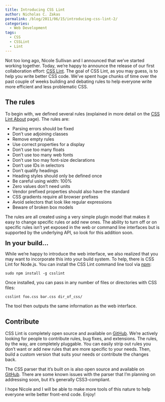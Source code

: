 ```yaml
---
title: Introducing CSS Lint
author: Nicholas C. Zakas
permalink: /blog/2011/06/15/introducing-css-lint-2/
categories:
  - Web Development
tags:
  - CSS
  - CSSLint
  - Lint
---
```

Not too long ago, Nicole Sullivan and I announced that we&#8217;ve started working together. Today, we&#8217;re happy to announce the release of our first collaboration effort: [CSS Lint][1]. The goal of CSS Lint, as you may guess, is to help you write better CSS code. We&#8217;ve spent huge chunks of time over the past couple of weeks building and debating rules to help everyone write more efficient and less problematic CSS.

## The rules

To begin with, we defined several rules (explained in more detail on the [CSS Lint About][2] page). The rules are:

  * Parsing errors should be fixed
  * Don&#8217;t use adjoining classes
  * Remove empty rules
  * Use correct properties for a display
  * Don&#8217;t use too many floats
  * Don&#8217;t use too many web fonts
  * Don&#8217;t use too may font-size declarations
  * Don&#8217;t use IDs in selectors
  * Don&#8217;t qualify headings
  * Heading styles should only be defined once
  * Be careful using width: 100%
  * Zero values don&#8217;t need units
  * Vendor prefixed properties should also have the standard
  * CSS gradients require all browser prefixes
  * Avoid selectors that look like regular expressions
  * Beware of broken box models

The rules are all created using a very simple plugin model that makes it easy to change specific rules or add new ones. The ability to turn off or on specific rules isn&#8217;t yet exposed in the web or command line interfaces but is supported by the underlying API, so look for this addition soon.

<span style="font-size: 20px; font-weight: bold;">In your build&#8230;</span>

While we&#8217;re happy to introduce the web interface, we also realized that you may want to incorporate this into your build system. To help, there is CSS Lint for Node.js. You can install the CSS Lint command line tool via [npm][3]:

    sudo npm install -g csslint

Once installed, you can pass in any number of files or directories with CSS files:

    csslint foo.css bar.css dir_of_css/

The tool then outputs the same information as the web interface.

## Contribute

CSS Lint is completely open source and available on [GitHub][4]. We&#8217;re actively looking for people to contribute rules, bug fixes, and extensions. The rules, by the way, are completely pluggable. You can easily strip out rules you don&#8217;t want or add new rules that are more specific to your needs. Then, build a custom version that suits your needs or contribute the changes back.

The CSS parser that it&#8217;s built on is also open source and available on [GitHub][5]. There are some known issues with the parser that I&#8217;m planning on addressing soon, but it&#8217;s generally CSS3-compliant.

I hope Nicole and I will be able to make more tools of this nature to help everyone write better front-end code. Enjoy!

 [1]: http://csslint.net
 [2]: http://csslint.net/about.html
 [3]: http://npmjs.org
 [4]: http://github.com/stubbornella/csslint
 [5]: http://github.com/nzakas/parser-lib
